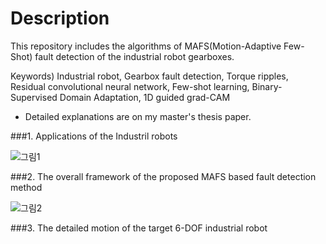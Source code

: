 # Description

This repository includes  the algorithms of MAFS(Motion-Adaptive Few-Shot) fault detection of the industrial robot gearboxes.

Keywords) Industrial robot, Gearbox fault detection, Torque ripples, Residual convolutional neural network, Few-shot learning, 
          Binary-Supervised Domain Adaptation, 1D guided grad-CAM

* Detailed explanations are on my master's thesis paper.

###1. Applications of the Industril robots

![그림1](https://user-images.githubusercontent.com/41467632/76188998-e4799100-621c-11ea-8bbd-4dda9fa6d58f.png)

###2. The overall framework of the proposed MAFS based fault detection method

![그림2](https://user-images.githubusercontent.com/41467632/76189122-3c17fc80-621d-11ea-931c-333d29f26bbc.png)

###3. The detailed motion of the target 6-DOF industrial robot
